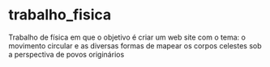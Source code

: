 # trabalho_fisica
Trabalho de física em que o objetivo é criar um web site com o tema: o movimento circular e as diversas formas de mapear os corpos celestes sob a perspectiva de povos originários
